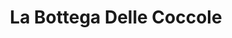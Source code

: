 ---
title: "La Bottega Delle Coccole"
url: /castel-san-pietro/la-bottega-delle-coccole/
shop: Kosmetik
---